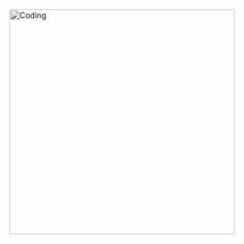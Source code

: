
<img align="center" alt="Coding" width="400" src="https://media.tenor.com/rePDfDWO3XoAAAAd/hacking.gif">
